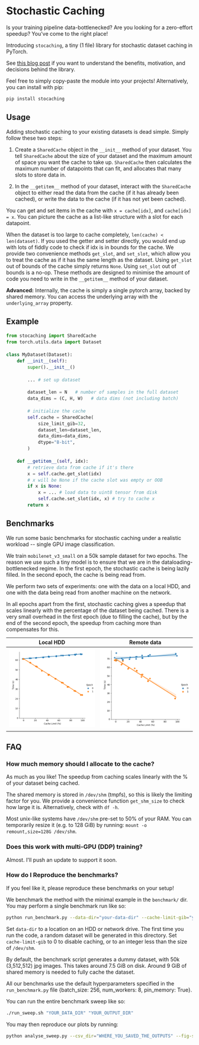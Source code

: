 # Stochastic Caching

Is your training pipeline data-bottlenecked? Are you looking for a zero-effort speedup? You've come to the right place!

Introducing `stocaching`, a tiny (1 file) library for stochastic dataset caching in PyTorch.

See [this blog post]() if you want to understand the benefits, motivation, and decisions behind the library.

Feel free to simply copy-paste the module into your projects! Alternatively, you can install with pip:

```bash
pip install stocaching
```

## Usage

Adding stochastic caching to your existing datasets is dead simple. Simply follow these two steps:

1. Create a `SharedCache` object in the `__init__` method of your dataset. You tell `SharedCache` about the size of your dataset and the maximum amount of space you want the cache to take up. `SharedCache` then calculates the maximum number of datapoints that can fit, and allocates that many slots to store data in.

2. In the `__getitem__` method of your dataset, interact with the `SharedCache` object to either read the data from the cache (if it has already been cached), or write the data to the cache (if it has not yet been cached).

You can get and set items in the cache with `x = cache[idx]`, and `cache[idx] = x`. You can picture the cache as a list-like structure with a slot for each datapoint.

When the dataset is too large to cache completely, `len(cache) < len(dataset)`. If you used the getter and setter directly, you would end up with lots of fiddly code to check if idx is in bounds for the cache. We provide two convenience methods `get_slot`, and `set_slot`, which allow you to treat the cache as if it has the same length as the dataset. Using `get_slot` out of bounds of the cache simply returns `None`. Using `set_slot` out of bounds is a no-op. These methods are designed to minimise the amount of code you need to write in the `__getitem__` method of your dataset.

**Advanced:** Internally, the cache is simply a single pytorch array, backed by shared memory. You can access the underlying array with the `underlying_array` property.

## Example

```python
from stocaching import SharedCache
from torch.utils.data import Dataset

class MyDataset(Dataset):
    def __init__(self):
        super().__init__()

        ... # set up dataset

        dataset_len = N   # number of samples in the full dataset
        data_dims = (C, H, W)   # data dims (not including batch)

        # initialize the cache
        self.cache = SharedCache(
            size_limit_gib=32,
            dataset_len=dataset_len,
            data_dims=data_dims,
            dtype="8-bit",
        )

    def __getitem__(self, idx):
        # retrieve data from cache if it's there
        x = self.cache.get_slot(idx)
        # x will be None if the cache slot was empty or OOB
        if x is None:
            x = ... # load data to uint8 tensor from disk
            self.cache.set_slot(idx, x) # try to cache x
        return x
```

## Benchmarks

We run some basic benchmarks for stochastic caching under a realistic workload -- single GPU image classification.

We train `mobilenet_v3_small` on a 50k sample dataset for two epochs. The reason we use such a tiny model is to ensure that we are in the dataloading-bottlenecked regime. In the first epoch, the stochastic cache is being lazily filled. In the second epoch, the cache is being read from.

We perform two sets of experiments: one with the data on a local HDD, and one with the data being read from another machine on the network.

In all epochs apart from the first, stochastic caching gives a speedup that scales linearly with the percentage of the dataset being cached. There is a very small overhead in the first epoch (due to filling the cache), but by the end of the second epoch, the speedup from caching more than compensates for this.

|          Local HDD          |         Remote data          |
| :-------------------------: | :--------------------------: |
| ![](assets/local_sweep.png) | ![](assets/remote_sweep.png) |


## FAQ

### How much memory should I allocate to the cache?

As much as you like! The speedup from caching scales linearly with the % of your dataset being cached.

The shared memory is stored in `/dev/shm` (tmpfs), so this is likely the limiting factor for you. We provide a convenience function `get_shm_size` to check how large it is. Alternatively, check with `df -h`.

Most unix-like systems have `/dev/shm` pre-set to 50% of your RAM. You can temporarily resize it (e.g. to 128 GiB) by running: `mount -o remount,size=128G /dev/shm`.

### Does this work with multi-GPU (DDP) training?

Almost. I'll push an update to support it soon.

### How do I Reproduce the benchmarks?

If you feel like it, please reproduce these benchmarks on your setup!

We benchmark the method with the minimal example in the `benchmark/` dir. You may perform a single benchmark run like so:

```bash
python run_benchmark.py --data-dir="your-data-dir" --cache-limit-gib="your-cache limit"
```

Set `data-dir` to a location on an HDD or network drive. The first time you run the code, a random dataset will be generated in this directory. Set `cache-limit-gib` to 0 to disable caching, or to an integer less than the size of `/dev/shm`.

By default, the benchmark script generates a dummy dataset, with 50k (3,512,512) jpg images. This takes around 7.5 GiB on disk. Around 9 GiB of shared memory is needed to fully cache the dataset.

All our benchmarks use the default hyperparameters specified in the `run_benchmark.py` file {batch_size: 256, num_workers: 8, pin_memory: True}.

You can run the entire benchmark sweep like so:

```bash
./run_sweep.sh "YOUR_DATA_DIR" "YOUR_OUTPUT_DIR"
```

You may then reproduce our plots by running:

```bash
python analyse_sweep.py --csv_dir="WHERE_YOU_SAVED_THE_OUTPUTS" --fig-save-dir="assets/"
```

